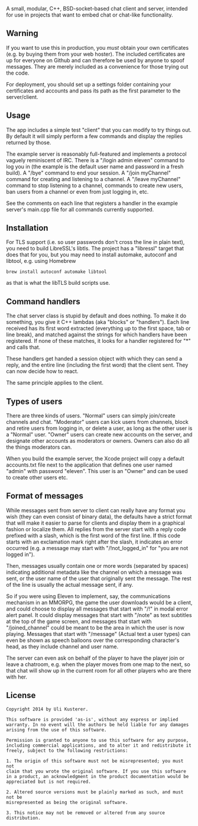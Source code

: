 A small, modular, C++, BSD-socket-based chat client and server, intended for use in
projects that want to embed chat or chat-like functionality.


Warning
-------

If you want to use this in production, you *must* obtain your own certificates (e.g.
by buying them from your web hoster). The included certificates are up for everyone
on Github and can therefore be used by anyone to spoof messages. They are merely
included as a convenience for those trying out the code.

For deployment, you should set up a settings folder containing your certificates and
accounts and pass its path as the first parameter to the server/client.


Usage
-----

The app includes a simple test "client" that you can modify to try things out. By
default it will simply perform a few commands and display the replies returned by
those.

The example server is reasonably full-featured and implements a protocol vaguely
reminiscent of IRC. There is a "/login admin eleven" command to log you in
(the example is the default user name and password in a fresh build). A "/bye" command
to end your session. A "/join myChannel" command for creating and listening to a
channel. A "/leave myChannel" command to stop listening to a channel, commands to
create new users, ban users from a channel or even from just logging in, etc.

See the comments on each line that registers a handler in the example server's
main.cpp file for all commands currently supported.


Installation
------------

For TLS support (i.e. so user passwords don't cross the line in plain text), you need
to build LibreSSL's libtls. The project has a "libressl" target that does that for you,
but you may need to install automake, autoconf and libtool, e.g. using Homebrew 

	brew install autoconf automake libtool

as that is what the libTLS build scripts use.


Command handlers
----------------

The chat server class is stupid by default and does nothing. To make it do something, you
give it C++ lambdas (aka "blocks" or "handlers"). Each line received has its first word
extracted (everything up to the first space, tab or line break), and matched against the
strings for which handlers have been registered. If none of these matches, it looks for a
handler registered for "*" and calls that.

These handlers get handed a session object with which they can send a reply, and
the entire line (including the first word) that the client sent. They can now
decide how to react.

The same principle applies to the client.


Types of users
--------------

There are three kinds of users. "Normal" users can simply join/create channels and chat.
"Moderator" users can kick users from channels, block and retire users from logging in,
or delete a user, as long as the other user is a "Normal" user. "Owner" users can create
new accounts on the server, and designate other accounts as moderators or owners. Owners
can also do all the things moderators can.

When you build the example server, the Xcode project will copy a default accounts.txt
file next to the application that defines one user named "admin" with password "eleven".
This user is an "Owner" and can be used to create other users etc.


Format of messages
------------------

While messages sent from server to client can really have any format you wish (they can
even consist of binary data), the defaults have a strict format that will make it easier
to parse for clients and display them in a graphical fashion or localize them. All replies
from the server start with a reply code prefixed with a slash, which is the first word
of the first line. If this code starts with an exclamation mark right after the slash,
it indicates an error occurred (e.g. a message may start with "/!not_logged_in" for "you are
not logged in").

Then, messages usually contain one or more words (separated by spaces) indicating additional
metadata like the channel on which a message was sent, or the user name of the user that
originally sent the message. The rest of the line is usually the actual message sent, if any.

So if you were using Eleven to implement, say, the communications mechanism in an MMORPG,
the game the user downloads would be a client, and could choose to display all messages that
start with "/!" in modal error alert panel. It could display messages that start with
"/note" as text subtitles at the top of the game screen, and messages that start
with "/joined_channel" could be meant to be the area in which the user is now playing.
Messages that start with "/message" (Actual text a user types) can even be shown as
speech balloons over the corresponding character's head, as they include channel and
user name.

The server can even ask on behalf of the player to have the player join or leave a chatroom,
e.g. when the player moves from one map to the next, so that chat will show up in the current
room for all other players who are there with her.


License
-------

    Copyright 2014 by Uli Kusterer.

    This software is provided 'as-is', without any express or implied
    warranty. In no event will the authors be held liable for any damages
    arising from the use of this software.

    Permission is granted to anyone to use this software for any purpose,
    including commercial applications, and to alter it and redistribute it
    freely, subject to the following restrictions:

    1. The origin of this software must not be misrepresented; you must not
    claim that you wrote the original software. If you use this software
    in a product, an acknowledgment in the product documentation would be
    appreciated but is not required.

    2. Altered source versions must be plainly marked as such, and must not be
    misrepresented as being the original software.

    3. This notice may not be removed or altered from any source
    distribution.
